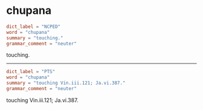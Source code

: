 # chupana

``` toml
dict_label = "NCPED"
word = "chupana"
summary = "touching."
grammar_comment = "neuter"
```

touching.

--------------------

``` toml
dict_label = "PTS"
word = "chupana"
summary = "touching Vin.iii.121; Ja.vi.387."
grammar_comment = "neuter"
```

touching Vin.iii.121; Ja.vi.387.

